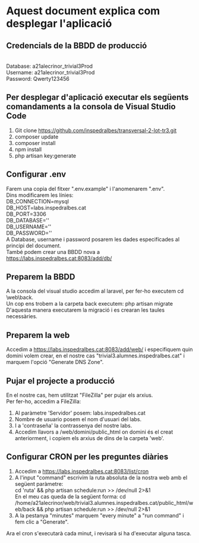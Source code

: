 # Aquest document explica com desplegar l'aplicació

## Credencials de la BBDD de producció 
<br>Database: a21alecrinor_trivial3Prod
<br>Username: a21alecrinor_trivial3Prod
<br>Password: Qwerty123456

## Per desplegar d'aplicació executar els següents comandaments a la consola de Visual Studio Code
1. Git clone https://github.com/inspedralbes/transversal-2-lot-tr3.git
2. composer update
3. composer install
4. npm install
5. php artisan key:generate

## Configurar .env
Farem una copia del fitxer ".env.example" i l'anomenarem ".env".
<br>Dins modificarem les línies:
<br>DB_CONNECTION=mysql
<br>DB_HOST=labs.inspedralbes.cat
<br>DB_PORT=3306
<br>DB_DATABASE=''
<br>DB_USERNAME=''
<br>DB_PASSWORD=''
<br>A Database, username i password posarem les dades especifícades al principi del document. 
<br>També podem crear una BBDD nova a https://labs.inspedralbes.cat:8083/add/db/ 

## Preparem la BBDD
A la consola del visual studio accedim al laravel, per fer-ho executem cd \web\back.
<br>Un cop ens trobem a la carpeta back executem: php artisan migrate
<br>D'aquesta manera executarem la migració i es crearan les taules necessàries.

## Preparem la web
Accedim a https://labs.inspedralbes.cat:8083/add/web/ i especifiquem quin domini volem crear, en el nostre cas "trivial3.alumnes.inspedralbes.cat" i marquem l'opció "Generate DNS Zone".

## Pujar el projecte a producció
En el nostre cas, hem utilitzat "FileZilla" per pujar els arxius.
<br>Per fer-ho, accedim a FileZilla:
1. Al paràmetre 'Servidor' posem: labs.inspedralbes.cat
2. Nombre de usuario posem el nom d'usuari del labs. 
3. I a 'contraseña' la contrassenya del nostre labs.
4. Accedim llavors a /web/domini/public_html on domini és el creat anteriorment, i copiem els arxius de dins de la carpeta 'web'.

## Configurar CRON per les preguntes diàries
1. Accedim a https://labs.inspedralbes.cat:8083/list/cron
2. A l'input "command" escrivim la ruta absoluta de la nostra web amb el següent paràmetre:
    <br>cd 'ruta' && php artisan schedule:run >> /dev/null 2>&1
<br>En el meu cas queda de la següent forma: cd /home/a21alecrinor/web/trivial3.alumnes.inspedralbes.cat/public_html/web/back && php artisan schedule:run >> /dev/null 2>&1
3. A la pestanya "minutes" marquem "every minute" a "run command" i fem clic a "Generate".

Ara el cron s'executarà cada minut, i revisarà si ha d'executar alguna tasca.
